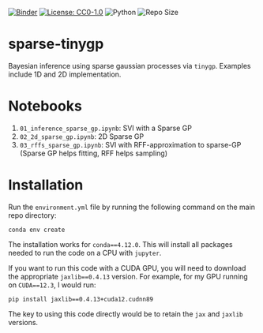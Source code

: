 [![Binder](https://mybinder.org/badge_logo.svg)](https://mybinder.org/v2/gh/edwarddramirez/sparse-tinygp/HEAD) [![License: CC0-1.0](https://img.shields.io/badge/License-CC0%201.0-brightgreen.svg)](https://creativecommons.org/publicdomain/zero/1.0/legalcode.en) ![Python](https://img.shields.io/badge/python-3.11.4-blue.svg) ![Repo Size](https://img.shields.io/github/repo-size/edwarddramirez/sparse-tinygp) 

# sparse-tinygp
Bayesian inference using sparse gaussian processes via `tinygp`. Examples include 1D and 2D implementation.

# Notebooks 
1. `01_inference_sparse_gp.ipynb`: SVI with a Sparse GP
2. `02_2d_sparse_gp.ipynb`: 2D Sparse GP
3. `03_rffs_sparse_gp.ipynb`: SVI with RFF-approximation to sparse-GP (Sparse GP helps fitting, RFF helps sampling)

# Installation
Run the `environment.yml` file by running the following command on the main repo directory:
```
conda env create
```
The installation works for `conda==4.12.0`. This will install all packages needed to run the code on a CPU with `jupyter`. 

If you want to run this code with a CUDA GPU, you will need to download the appropriate `jaxlib==0.4.13` version. For example, for my GPU running on `CUDA==12.3`, I would run:
```
pip install jaxlib==0.4.13+cuda12.cudnn89
```
The key to using this code directly would be to retain the `jax` and `jaxlib` versions. 